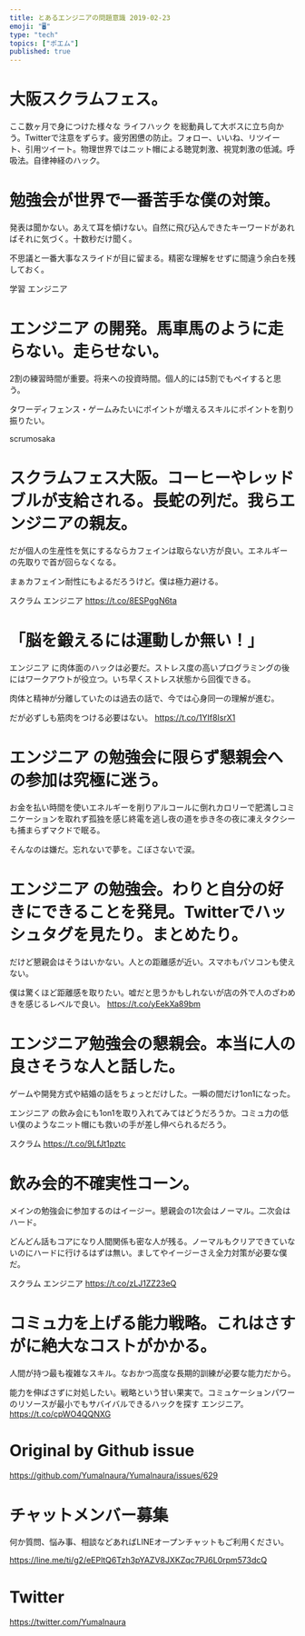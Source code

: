 ```yaml
---
title: とあるエンジニアの問題意識 2019-02-23
emoji: "🖥"
type: "tech"
topics: ["ポエム"]
published: true
---
```


# 大阪スクラムフェス。
ここ数ヶ月で身につけた様々な ライフハック を総動員して大ボスに立ち向かう。Twitterで注意をずらす。疲労困憊の防止。フォロー、いいね、リツイート、引用ツイート。物理世界ではニット帽による聴覚刺激、視覚刺激の低減。呼吸法。自律神経のハック。 
# 勉強会が世界で一番苦手な僕の対策。

発表は聞かない。あえて耳を傾けない。自然に飛び込んできたキーワードがあればそれに気づく。十数秒だけ聞く。

不思議と一番大事なスライドが目に留まる。精密な理解をせずに間違う余白を残しておく。

学習 エンジニア 
# エンジニア の開発。馬車馬のように走らない。走らせない。

2割の練習時間が重要。将来への投資時間。個人的には5割でもペイすると思う。

タワーディフェンス・ゲームみたいにポイントが増えるスキルにポイントを割り振りたい。

scrumosaka 
# スクラムフェス大阪。コーヒーやレッドブルが支給される。長蛇の列だ。我らエンジニアの親友。

だが個人の生産性を気にするならカフェインは取らない方が良い。エネルギーの先取りで首が回らなくなる。

まぁカフェイン耐性にもよるだろうけど。僕は極力避ける。

スクラム エンジニア <https://t.co/8ESPggN6ta> 
# 「脳を鍛えるには運動しか無い！」

エンジニア に肉体面のハックは必要だ。ストレス度の高いプログラミングの後にはワークアウトが役立つ。いち早くストレス状態から回復できる。

肉体と精神が分離していたのは過去の話で、今では心身同一の理解が進む。

だが必ずしも筋肉をつける必要はない。 <https://t.co/1YIf8IsrX1> 
# エンジニア の勉強会に限らず懇親会への参加は究極に迷う。

お金を払い時間を使いエネルギーを削りアルコールに倒れカロリーで肥満しコミニケーションを取れず孤独を感じ終電を逃し夜の道を歩き冬の夜に凍えタクシーも捕まらずマクドで眠る。

そんなのは嫌だ。忘れないで夢を。こぼさないで涙。 
# エンジニア の勉強会。わりと自分の好きにできることを発見。Twitterでハッシュタグを見たり。まとめたり。

だけど懇親会はそうはいかない。人との距離感が近い。スマホもパソコンも使えない。

僕は驚くほど距離感を取りたい。嘘だと思うかもしれないが店の外で人のざわめきを感じるレベルで良い。 <https://t.co/yEekXa89bm> 
# エンジニア勉強会の懇親会。本当に人の良さそうな人と話した。

ゲームや開発方式や結婚の話をちょっとだけした。一瞬の間だけ1on1になった。

エンジニア の飲み会にも1on1を取り入れてみてはどうだろうか。コミュ力の低い僕のようなニット帽にも救いの手が差し伸べられるだろう。

スクラム <https://t.co/9LfJt1pztc> 
# 飲み会的不確実性コーン。

メインの勉強会に参加するのはイージー。懇親会の1次会はノーマル。二次会はハード。

どんどん話もコアになり人間関係も密な人が残る。ノーマルもクリアできていないのにハードに行けるはずは無い。ましてやイージーさえ全力対策が必要な僕だ。

スクラム エンジニア <https://t.co/zLJ1ZZ23eQ> 
# コミュ力を上げる能力戦略。これはさすがに絶大なコストがかかる。

人間が持つ最も複雑なスキル。なおかつ高度な長期的訓練が必要な能力だから。

能力を伸ばさずに対処したい。戦略という甘い果実で。コミュケーションパワーのリソースが最小でもサバイバルできるハックを探す エンジニア。 <https://t.co/cpWO4QQNXG>

# Original by Github issue

https://github.com/YumaInaura/YumaInaura/issues/629








<!-- Update From Qiita API -->

# チャットメンバー募集


何か質問、悩み事、相談などあればLINEオープンチャットもご利用ください。

https://line.me/ti/g2/eEPltQ6Tzh3pYAZV8JXKZqc7PJ6L0rpm573dcQ





# Twitter


https://twitter.com/YumaInaura


<!-- Update From Qiita API -->


